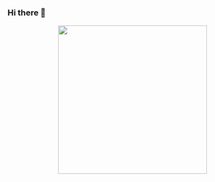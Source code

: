 ### Hi there 👋
<div id="header" align="center">
  <img src="https://media.giphy.com/media/102h4wsmCG2s12/giphy.gif" width="300"/>
</div>
<br>

